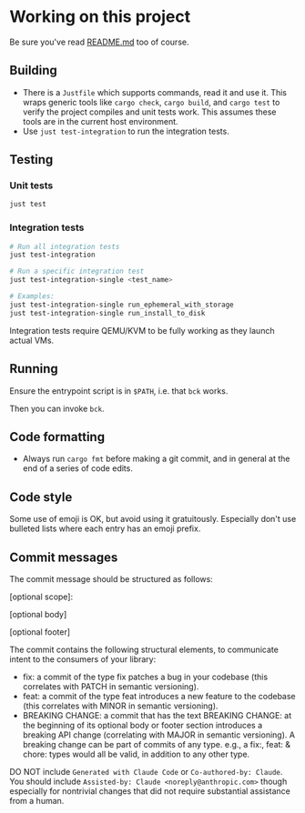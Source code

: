 # Working on this project

Be sure you've read [README.md](`../README.md`) too of course.

## Building

- There is a `Justfile` which supports commands, read it and use it.
  This wraps generic tools like `cargo check`, `cargo build`, and `cargo test` to verify
  the project compiles and unit tests work. This assumes these tools are in the current
  host environment.
- Use `just test-integration` to run the integration tests.

## Testing

### Unit tests
```bash
just test
```

### Integration tests
```bash
# Run all integration tests
just test-integration

# Run a specific integration test
just test-integration-single <test_name>

# Examples:
just test-integration-single run_ephemeral_with_storage
just test-integration-single run_install_to_disk
```

Integration tests require QEMU/KVM to be fully working as they launch actual VMs.

## Running

Ensure the entrypoint script is in `$PATH`, i.e. that `bck` works.

Then you can invoke `bck`.

## Code formatting

- Always run `cargo fmt` before making a git commit, and in
  general at the end of a series of code edits.

## Code style

Some use of emoji is OK, but avoid using it gratuitously. Especially
don't use bulleted lists where each entry has an emoji prefix.

## Commit messages

The commit message should be structured as follows:

<type>[optional scope]: <description>

[optional body]

[optional footer]

The commit contains the following structural elements, to communicate intent to the consumers of your library:

- fix: a commit of the type fix patches a bug in your codebase (this correlates with PATCH in semantic versioning).
- feat: a commit of the type feat introduces a new feature to the codebase (this correlates with MINOR in semantic versioning).
- BREAKING CHANGE: a commit that has the text BREAKING CHANGE: at the beginning of its optional body or footer section introduces a breaking API change (correlating with MAJOR in semantic versioning). A breaking change can be part of commits of any type. e.g., a fix:, feat: & chore: types would all be valid, in addition to any other type.

DO NOT include `Generated with Claude Code` or `Co-authored-by: Claude`.
You should include `Assisted-by: Claude <noreply@anthropic.com>` though
especially for nontrivial changes that did not require substantial assistance from
a human.
